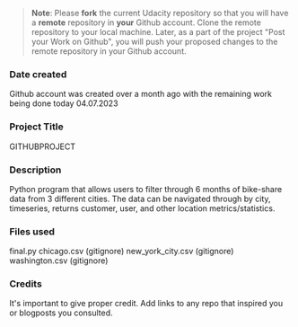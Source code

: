 >**Note**: Please **fork** the current Udacity repository so that you will have a **remote** repository in **your** Github account. Clone the remote repository to your local machine. Later, as a part of the project "Post your Work on Github", you will push your proposed changes to the remote repository in your Github account.

### Date created
Github account was created over a month ago with the remaining work being done today 04.07.2023 

### Project Title
GITHUBPROJECT

### Description
Python program that allows users to filter through 6 months of bike-share data from 3 different cities.  The data can be navigated through by city, timeseries, returns customer, user, and other location metrics/statistics.

### Files used
final.py
chicago.csv (gitignore)
new_york_city.csv (gitignore)
washington.csv (gitignore)

### Credits
It's important to give proper credit. Add links to any repo that inspired you or blogposts you consulted.

